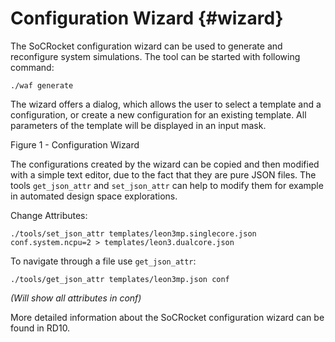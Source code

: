 Configuration Wizard {#wizard}
==============================

The SoCRocket configuration wizard can be used to generate and reconfigure system simulations. 
The tool can be started with following command:
~~~
./waf generate
~~~
The wizard offers a dialog, which allows the user to select a template and a configuration, or create a new configuration for an existing template. 
All parameters of the template will be displayed in an input mask. 

 
 Figure 1 - Configuration Wizard

The configurations created by the wizard can be copied and then modified with a simple text editor, due to the fact that they are pure JSON files. 
The tools `get_json_attr` and `set_json_attr` can help to modify them for example in automated design space explorations.

Change Attributes:
~~~
./tools/set_json_attr templates/leon3mp.singlecore.json conf.system.ncpu=2 > templates/leon3.dualcore.json
~~~

To navigate through a file use `get_json_attr`:
~~~
./tools/get_json_attr templates/leon3mp.json conf
~~~
*(Will show all attributes in conf)*

More detailed information about the SoCRocket configuration wizard can be found in RD10.
  

